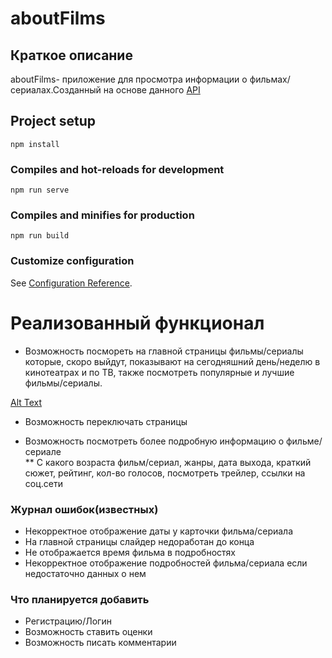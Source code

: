 # aboutFilms

## Краткое описание
aboutFilms- приложение для просмотра информации о фильмах/сериалах.Созданный на основе данного [API](https://www.themoviedb.org/documentation/api?language=ru)
## Project setup
```
npm install
```

### Compiles and hot-reloads for development
```
npm run serve
```

### Compiles and minifies for production
```
npm run build
```

### Customize configuration
See [Configuration Reference](https://cli.vuejs.org/config/).


# Реализованный функционал

* Возможность посмореть на главной страницы фильмы/сериалы которые, скоро выйдут, показывают на сегодняшний день/неделю в кинотеатрах и по ТВ, также посмотреть  популярные и лучшие фильмы/сериалы.

[Alt Text](https://media4.giphy.com/media/CFFqytusZdy3iozhEW/giphy.gif)

* Возможность переключать страницы

* Возможность посмотреть более подробную информацию о фильме/сериале <br />
    ** С какого возраста фильм/сериал, жанры, дата выхода, краткий сюжет, рейтинг, кол-во голосов, посмотреть трейлер, ссылки на соц.сети


### Журнал ошибок(известных)

* Некорректное отображение даты у карточки фильма/сериала
* На главной страницы слайдер недоработан до конца
* Не отображается время фильма в подробностях
* Некорректное отображение подробностей фильма/сериала если недостаточно данных о нем


### Что планируется добавить

* Регистрацию/Логин
* Возможность ставить оценки
* Возможность писать комментарии
